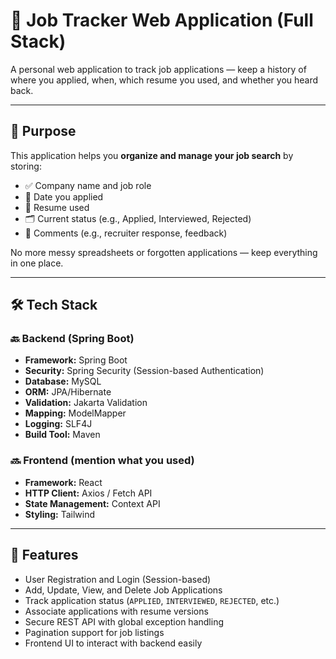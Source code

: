 # 💼 Job Tracker Web Application (Full Stack)

A personal web application to track job applications — keep a history of where you applied, when, which resume you used, and whether you heard back.

---

## 🚀 Purpose

This application helps you **organize and manage your job search** by storing:

- ✅ Company name and job role  
- 📅 Date you applied  
- 📎 Resume used  
- 🗂️ Current status (e.g., Applied, Interviewed, Rejected)  
- 💬 Comments (e.g., recruiter response, feedback)

No more messy spreadsheets or forgotten applications — keep everything in one place.

---

## 🛠️ Tech Stack

### 🔙 Backend (Spring Boot)

- **Framework:** Spring Boot  
- **Security:** Spring Security (Session-based Authentication)  
- **Database:** MySQL  
- **ORM:** JPA/Hibernate  
- **Validation:** Jakarta Validation  
- **Mapping:** ModelMapper  
- **Logging:** SLF4J  
- **Build Tool:** Maven  

### 🔜 Frontend (mention what you used)

- **Framework:** React  
- **HTTP Client:** Axios / Fetch API  
- **State Management:** Context API 
- **Styling:** Tailwind 

---

## 🔐 Features

- User Registration and Login (Session-based)
- Add, Update, View, and Delete Job Applications
- Track application status (`APPLIED`, `INTERVIEWED`, `REJECTED`, etc.)
- Associate applications with resume versions
- Secure REST API with global exception handling
- Pagination support for job listings
- Frontend UI to interact with backend easily




